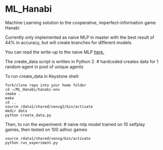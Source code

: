 # ML_Hanabi
Machine Learning solution to the cooperative, imperfect-information game Hanabi

Currently only implemented as naive MLP in master with the best result of 44% in accuracy, but will create branches for different models.

You can read the write-up to the naive MLP [here.](https://docs.google.com/document/d/14ZCLFKE28LajVXr6D0yMmC0yzk0cvF7OK9G9BU091rU/edit?usp=sharing)

The create_data script is written in Python 2. # hardcoded creates data for 1 random agent in pool of unique agents

To run create_data in Keystone shell:
```
fork/clone repo into your home folder
cd ~/ML_Hanabi/hanabi-env
cmake .
make
cd ..
source /data1/shared/venvg2/bin/activate
mkdir data
python create_data.py
```

Then, to run the experiment: # naive mlp model trained on 10 selfplay games, then tested on 100 adhoc games
```
source /data1/shared/venvg/bin/activate
python run_experiment.py
```

